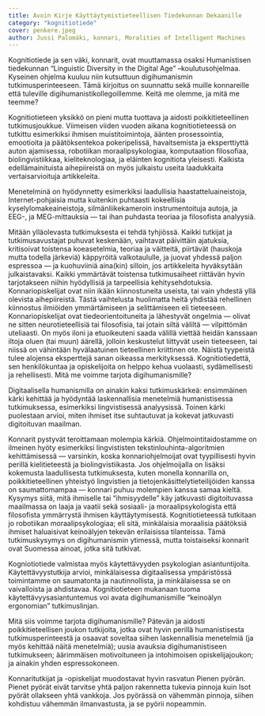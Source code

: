 ```yaml
---
title: Avoin Kirje Käyttäytymistieteellisen Tiedekunnan Dekaanille
category: "kognitiotiede"
cover: penkere.jpeg
author: Jussi Palomäki, konnari, Moralities of Intelligent Machines
---
```


Kognitiotiede ja sen väki, konnarit, ovat muuttamassa osaksi Humanistisen tiedekunnan “Linguistic Diversity in the Digital Age” –koulutusohjelmaa. Kyseinen ohjelma kuuluu niin kutsuttuun digihumanismin tutkimusperinteeseen. Tämä kirjoitus on suunnattu sekä muille konnareille että tuleville digihumanistikollegoillemme.
Keitä me olemme, ja mitä me teemme?

Kognitiotieteen yksikkö on pieni mutta tuottava ja aidosti poikkitieteellinen tutkimusjoukkue. Viimeisen viiden vuoden aikana kognitiotieteessä on tutkittu esimerkiksi ihmisen muistitoimintoja, äänten prosessointia, emootioita ja päätöksentekoa pokeripelissä, havaitsemista ja eksperttiyttä auton ajamisessa, robotiikan moraalipsykologiaa, komputaation filosofiaa, biolingvistiikkaa, kieliteknologiaa, ja eläinten kognitiota yleisesti. Kaikista edellämainituista aihepiireistä on myös julkaistu useita laadukkaita vertaisarvioituja artikkeleita.

Menetelminä on hyödynnetty esimerkiksi laadullisia haastatteluaineistoja, Internet-pohjaisia mutta kuitenkin puhtaasti kokeellisia kyselylomakeaineistoja, silmänliikekameroin instrumentoituja autoja, ja EEG-, ja MEG-mittauksia — tai ihan puhdasta teoriaa ja filosofista analyysiä.

Mitään ylläolevasta tutkimuksesta ei tehdä tyhjiössä. Kaikki tutkijat ja tutkimusavustajat puhuvat keskenään, vaihtavat päivittäin ajatuksia, kritisoivat toistensa koeasetelmia, teoriaa ja väitteitä, piirtävät (hauskoja mutta todella järkeviä) käppyröitä valkotaululle, ja juovat yhdessä paljon espressoa — ja kuohuviiniä aina(kin) silloin, jos artikkeleita hyväksytään julkaistavaksi. Kaikki ymmärtävät toistensa tutkimusaiheet riittävän hyvin tarjotakseen niihin hyödyllisiä ja tarpeellisia kehitysehdotuksia.
Konnariopiskelijat ovat niin ikään kiinnostuneita useista, tai vain yhdestä yllä olevista aihepiireistä. Tästä vaihtelusta huolimatta heitä yhdistää rehellinen kiinnostus ilmiöiden ymmärtämiseen ja selittämiseen eli tieteeseen. Konnariopiskelijat ovat tiedeorientoituneita ja lähestyvät ongelmia — olivat ne sitten neurotieteellisiä tai filosofisia, tai jotain siltä väliltä — vilpittömän uteliaasti. On myös iloni ja etuoikeuteni saada välillä viettää heidän kanssaan iltoja oluen (tai muun) äärellä, jolloin keskustelut liittyvät usein tieteeseen, tai niissä on vähintään hyvälaatuinen tieteellinen kriittinen ote. Näistä tyypeistä tulee alojensa eksperttejä sanan oikeassa merkityksessä.
Kognitiotiedettä, sen henkilökuntaa ja opiskelijoita on helppo kehua vuolaasti, sydämellisesti ja rehellisesti.
Mitä me voimme tarjota digihumanismille?

Digitaalisella humanismilla on ainakin kaksi tutkimuskärkeä: ensimmäinen kärki kehittää ja hyödyntää laskennallisia menetelmiä humanistisessa tutkimuksessa, esimerkiksi lingvistisessä analyysissä. Toinen kärki puolestaan arvioi, miten ihmiset itse suhtautuvat ja kokevat jatkuvasti digitoituvan maailman.

Konnarit pystyvät teroittamaan molempia kärkiä. Ohjelmointitaidostamme on ilmeinen hyöty esimerkiksi lingvististen tekstinlouhinta-algoritmien kehittämisessä — varsinkin, koska konnariohjelmoijat ovat tyypillisesti hyvin perillä kielitieteestä ja biolingvistiikasta. Jos ohjelmoijalla on lisäksi kokemusta laadullisesta tutkimuksesta, kuten monella konnarilla on, poikkitieteellinen yhteistyö lingvistien ja tietojenkäsittelytieteilijöiden kanssa on saumattomampaa — konnari puhuu molempien kanssa samaa kieltä.
Kysymys siitä, mitä ihmiselle tai “ihmisyydelle” käy jatkuvasti digitoituvassa maailmassa on laaja ja vaatii sekä sosiaali- ja moraalipsykologista että filosofista ymmärrystä ihmisen käyttäytymisestä. Kognitiotieteessä tutkitaan jo robotiikan moraalipsykologiaa; eli sitä, minkälaisia moraalisia päätöksiä ihmiset haluaisivat keinoälyjen tekevän erilaisissa tilanteissa. Tämä tutkimuskysymys on digihumanismin ytimessä, mutta toistaiseksi konnarit ovat Suomessa ainoat, jotka sitä tutkivat.

Kogniotiotiede valmistaa myös käytettävyyden psykologian asiantuntijoita. Käytettävyystutkija arvioi, minkälaisessa digitaalisessa ympäristössä toimintamme on saumatonta ja nautinnollista, ja minkälaisessa se on vaivalloista ja ahdistavaa. Kognitiotieteen mukanaan tuoma käytettävyysasiantuntemus voi avata digihumanismille “keinoälyn ergonomian” tutkimuslinjan.

Mitä siis voimme tarjota digihumanismille? Pätevän ja aidosti poikkitieteellisen joukon tutkijoita, jotka ovat hyvin perillä humanistisesta tutkimusperinteestä ja osaavat soveltaa siihen laskennallisia menetelmiä (ja myös kehittää näitä menetelmiä); uusia avauksia digihumanistiseen tutkimukseen; äärimmäisen motivoituneen ja intohimoisen opiskelijajoukon; ja ainakin yhden espressokoneen.

Konnaritutkijat ja -opiskelijat muodostavat hyvin rasvatun Pienen pyörän. Pienet pyörät eivät tarvitse yhtä paljon rakennetta tukevia pinnoja kuin Isot pyörät ollakseen yhtä vankkoja. Jos pyörässä on vähemmän pinnoja, siihen kohdistuu vähemmän ilmanvastusta, ja se pyörii nopeammin.
